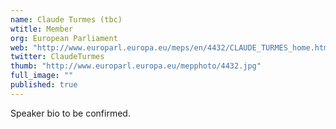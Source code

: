 ```yaml
---
name: Claude Turmes (tbc)
wtitle: Member
org: European Parliament
web: "http://www.europarl.europa.eu/meps/en/4432/CLAUDE_TURMES_home.html"
twitter: ClaudeTurmes
thumb: "http://www.europarl.europa.eu/mepphoto/4432.jpg"
full_image: ""
published: true
---
```



Speaker bio to be confirmed.
